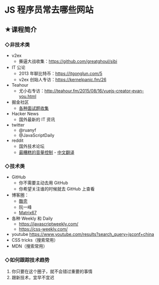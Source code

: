 # JS 程序员常去哪些网站

## ★课程简介

### ◇非技术类

- v2ex
  - 撕逼大战收集：<https://github.com/greatghoul/sibi>
- IT 公论
  - 2013 年聊比特币：<https://itgonglun.com/5>
  - v2ex 创始人专访：<https://kernelpanic.fm/26>
- Teahour
  - 尤小右专访：<http://teahour.fm/2015/08/16/vuejs-creator-evan-you.html>
- 掘金社区
  - [各种面试题收集](https://www.google.com/search?q=site%3Ajuejin.im+%E9%9D%A2%E8%AF%95%E9%A2%98)
- Hacker News
  - 国外最新的 IT 资讯
- twitter
  - @ruanyf
  - @JavaScriptDaily
- reddit
  - 国外技术论坛
  - [最糟糕的音量控制](https://imgur.com/a/eWbBK) - [中文翻译](https://zhuanlan.zhihu.com/p/27373842)

### ◇技术类

- GitHub
  - 你不需要主动去用 GitHub
  - 你希望关注谁的时候就去 GitHub 上查看
- 博客圈：
  - [酷壳](https://coolshell.cn/)
  - 阮一峰
  - [Matrix67](https://www.matrix67.com/blog/)
- 各种 Weekly 和 Daily
  - <https://javascriptweekly.com/>
  - <https://css-weekly.com/>
- youtube <https://www.youtube.com/results?search_query=jsconf+china>
- CSS tricks（搜索常用）
- MDN（搜索常用）

### ◇如何跟踪技术趋势

1. 你只要在这个圈子，就不会错过重要的事情
2. 跟新技术，宜早不宜迟


